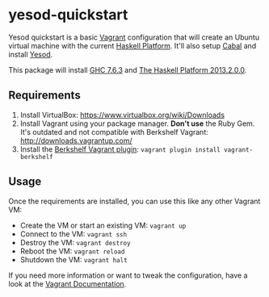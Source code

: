 # yesod-quickstart

Yesod quickstart is a basic [Vagrant](http://vagrantup.com/)
configuration that will create an Ubuntu virtual machine with the
current [Haskell Platform](http://hackage.haskell.org/platform/).
It'll also setup [Cabal](http://www.haskell.org/cabal/) and install [Yesod](http://www.yesodweb.com/).

This package will install [GHC 7.6.3](http://www.haskell.org/ghc/docs/7.6.3/html/users_guide/release-7-6-3.html)
and [The Haskell Platform 2013.2.0.0](http://www.haskell.org/platform/changelog.html).

## Requirements

1. Install VirtualBox: https://www.virtualbox.org/wiki/Downloads
2. Install Vagrant using your package manager.
   **Don't use** the Ruby Gem.
   It's outdated and not compatible with Berkshelf Vagrant:
   http://downloads.vagrantup.com/
3. Install the [Berkshelf Vagrant plugin](https://github.com/RiotGames/vagrant-berkshelf):
   `vagrant plugin install vagrant-berkshelf`

## Usage

Once the requirements are installed, you can use this like any other Vagrant VM:

* Create the VM or start an existing VM: `vagrant up`
* Connect to the VM: `vagrant ssh`
* Destroy the VM: `vagrant destroy`
* Reboot the VM: `vagrant reload`
* Shutdown the VM: `vagrant halt`

If you need more information or want to tweak the configuration, have
a look at the [Vagrant Documentation](http://docs.vagrantup.com/v2/).
